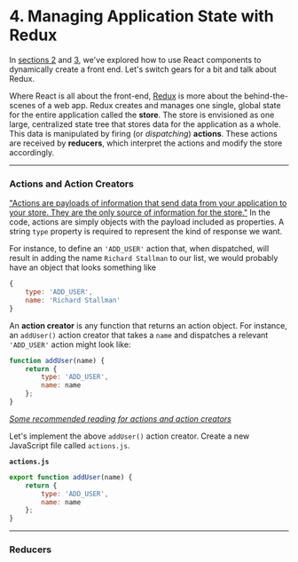 # 4. Managing Application State with Redux

In [sections 2](https://github.com/OKStateACM/ReactCodelab/blob/master/2%20-%20React%20Components.md) and [3](https://github.com/OKStateACM/ReactCodelab/blob/master/3%20-%20Component%20Props%2C%20States%2C%20and%20Lifecycles.md), we've explored how to use React components to dynamically create a front end. Let's switch gears for a bit and talk about Redux.

Where React is all about the front-end, [Redux](https://redux.js.org/) is more about the behind-the-scenes of a web app. Redux creates and manages one single, global state for the entire application called the **store**. The store is envisioned as one large, centralized state tree that stores data for the application as a whole. This data is manipulated by firing (or *dispatching*) **actions**. These actions are received by **reducers**, which interpret the actions and modify the store accordingly.

***

### Actions and Action Creators

["Actions are payloads of information that send data from your application to your store. They are the only source of information for the store."](https://redux.js.org/basics/actions) In the code, actions are simply objects with the payload included as properties. A string `type` property is required to represent the kind of response we want.

For instance, to define an `'ADD_USER'` action that, when dispatched, will result in adding the name `Richard Stallman` to our list, we would probably have an object that looks something like

```js
{
    type: 'ADD_USER',
    name: 'Richard Stallman'
}
```

An **action creator** is any function that returns an action object. For instance, an `addUser()` action creator that takes a `name` and dispatches a relevant `'ADD_USER'` action might look like:

```js
function addUser(name) {
    return {
        type: 'ADD_USER',
        name: name
    };
}
```

[*Some recommended reading for actions and action creators*](http://blog.isquaredsoftware.com/2016/10/idiomatic-redux-why-use-action-creators/)

Let's implement the above `addUser()` action creator. Create a new JavaScript file called `actions.js`.

**`actions.js`**

```js
export function addUser(name) {
    return {
        type: 'ADD_USER',
        name: name
    };
}
```

***

### Reducers
